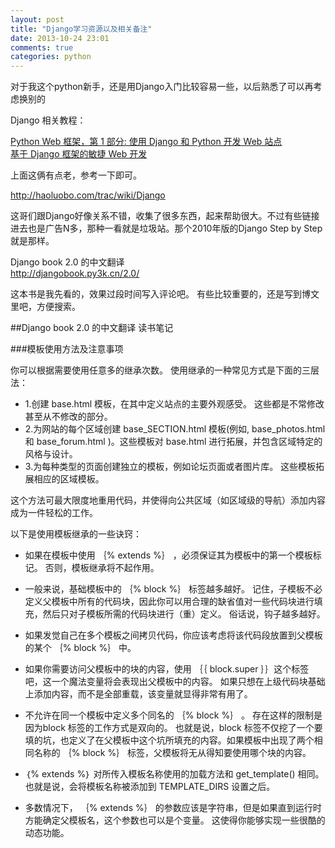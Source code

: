 ```yaml
---
layout: post
title: "Django学习资源以及相关备注"
date: 2013-10-24 23:01
comments: true
categories: python
---
```



对于我这个python新手，还是用Django入门比较容易一些，以后熟悉了可以再考虑换别的

Django 相关教程：

[Python Web 框架，第 1 部分: 使用 Django 和 Python 开发 Web 站点](http://www.ibm.com/developerworks/cn/linux/l-django/)  
[基于 Django 框架的敏捷 Web 开发](http://www.ibm.com/developerworks/cn/opensource/os-cn-django/index.html)

上面这俩有点老，参考一下即可。

<!-- more -->

http://haoluobo.com/trac/wiki/Django  

这哥们跟Django好像关系不错，收集了很多东西，起来帮助很大。不过有些链接进去也是广告N多，那种一看就是垃圾站。那个2010年版的Django Step by Step就是那样。

Django book 2.0 的中文翻译  
http://djangobook.py3k.cn/2.0/

这本书是我先看的，效果过段时间写入评论吧。
有些比较重要的，还是写到博文里吧，方便搜索。

##Django book 2.0 的中文翻译 读书笔记

###模板使用方法及注意事项

你可以根据需要使用任意多的继承次数。 使用继承的一种常见方式是下面的三层法：

+	1.创建 base.html 模板，在其中定义站点的主要外观感受。 这些都是不常修改甚至从不修改的部分。
+	2.为网站的每个区域创建 base_SECTION.html 模板(例如, base_photos.html 和 base_forum.html )。这些模板对 base.html 进行拓展，并包含区域特定的风格与设计。
+	3.为每种类型的页面创建独立的模板，例如论坛页面或者图片库。 这些模板拓展相应的区域模板。

这个方法可最大限度地重用代码，并使得向公共区域（如区域级的导航）添加内容成为一件轻松的工作。

以下是使用模板继承的一些诀窍：

+	如果在模板中使用 ｛% extends %｝ ，必须保证其为模板中的第一个模板标记。 否则，模板继承将不起作用。
+	一般来说，基础模板中的 ｛% block %｝ 标签越多越好。 记住，子模板不必定义父模板中所有的代码块，因此你可以用合理的缺省值对一些代码块进行填充，然后只对子模板所需的代码块进行（重）定义。 俗话说，钩子越多越好。

+	如果发觉自己在多个模板之间拷贝代码，你应该考虑将该代码段放置到父模板的某个 ｛% block %｝ 中。

+	如果你需要访问父模板中的块的内容，使用 ｛｛ block.super ｝｝这个标签吧，这一个魔法变量将会表现出父模板中的内容。 如果只想在上级代码块基础上添加内容，而不是全部重载，该变量就显得非常有用了。

+	不允许在同一个模板中定义多个同名的 ｛% block %｝ 。 存在这样的限制是因为block 标签的工作方式是双向的。 也就是说，block 标签不仅挖了一个要填的坑，也定义了在父模板中这个坑所填充的内容。如果模板中出现了两个相同名称的 ｛% block %｝ 标签，父模板将无从得知要使用哪个块的内容。

+	｛% extends %｝ 对所传入模板名称使用的加载方法和 get_template() 相同。 也就是说，会将模板名称被添加到 TEMPLATE_DIRS 设置之后。

+	多数情况下， ｛% extends %｝ 的参数应该是字符串，但是如果直到运行时方能确定父模板名，这个参数也可以是个变量。 这使得你能够实现一些很酷的动态功能。

